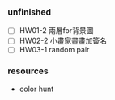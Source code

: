 ### unfinished
* [ ] HW01-2 兩層for背景圖
* [ ] HW02-2 小畫家畫畫加簽名
* [ ] HW03-1 random pair 

### resources 
* color hunt
